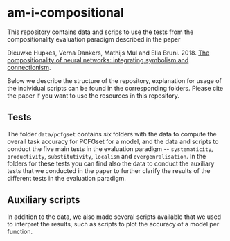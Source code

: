 # am-i-compositional

This repository contains data and scrips to use the tests from the compositionality evaluation paradigm described in the paper 

Dieuwke Hupkes, Verna Dankers, Mathijs Mul and Elia Bruni. 2018. [The compositionality of neural networks: integrating symbolism and connectionism](https://arxiv.org/abs/1908.08351).

Below we describe the structure of the repository, explanation for usage of the individual scripts can be found in the corresponding folders.
Please cite the paper if you want to use the resources in this repository.

## Tests

The folder `data/pcfgset` contains six folders with the data to compute the overall task accuracy for PCFGset for a model, and the data and scripts to conduct the five main tests in the evaluation paradigm -- `systematicity`, `productivity`, `substitutivity`, `localism` and `overgenralisation`.
In the folders for these tests you can find also the data to conduct the auxiliary tests that we conducted in the paper to further clarify the results of the different tests in the evaluation paradigm.

## Auxiliary scripts

In addition to the data, we also made several scripts available that we used to interpret the results, such as scripts to plot the accuracy of a model per function.
